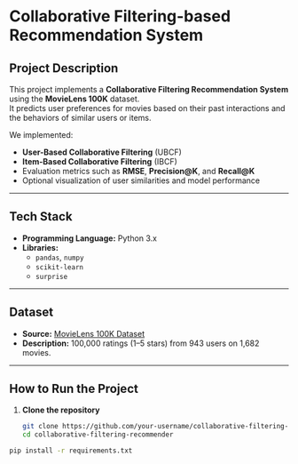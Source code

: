 # Collaborative Filtering-based Recommendation System

##  Project Description
This project implements a **Collaborative Filtering Recommendation System** using the **MovieLens 100K** dataset.  
It predicts user preferences for movies based on their past interactions and the behaviors of similar users or items.

We implemented:
- **User-Based Collaborative Filtering** (UBCF)
- **Item-Based Collaborative Filtering** (IBCF)
- Evaluation metrics such as **RMSE**, **Precision@K**, and **Recall@K**
- Optional visualization of user similarities and model performance

---

## Tech Stack
- **Programming Language:** Python 3.x
- **Libraries:**
  - `pandas`, `numpy`
  - `scikit-learn`
  - `surprise`


---

## Dataset
- **Source:** [MovieLens 100K Dataset](https://www.kaggle.com/datasets/prajitdatta/movielens-100k-dataset)
- **Description:** 100,000 ratings (1–5 stars) from 943 users on 1,682 movies.

---

## How to Run the Project

1. **Clone the repository**
   ```bash
   git clone https://github.com/your-username/collaborative-filtering-recommender.git
   cd collaborative-filtering-recommender


```bash
pip install -r requirements.txt
